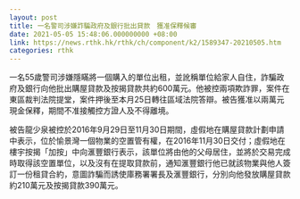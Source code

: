 ```yaml
---
layout: post
title: 一名警司涉嫌詐騙政府及銀行批出貸款　獲准保釋候審　
date: 2021-05-05 15:48:06.000000000 +08:00
link: https://news.rthk.hk/rthk/ch/component/k2/1589347-20210505.htm
categories: rthk
---
```


一名55歲警司涉嫌隱瞞將一個購入的單位出租，並訛稱單位給家人自住，詐騙政府及銀行向他批出購屋貸款及按揭貸款共約600萬元。他被控兩項欺詐罪，案件在東區裁判法院提堂，案件押後至本月25日轉往區域法院答辯。被告獲准以兩萬元現金保釋，期間不准接觸控方證人及不得離境。

被告龍少泉被控於2016年9月29日至11月30日期間，虛假地在購屋貸款計劃申請中表示，位於愉景灣一個物業的空置管有權，在2016年11月30日交付；虛假地在樓宇按揭「加按」中向滙豐銀行表示，該單位將由他的父母居住，並將於交易完成時取得該空置單位，以及沒有在提取貸款前，通知滙豐銀行他已就該物業與他人簽訂一份租貸合約，意圖詐騙而誘使庫務署署長及滙豐銀行，分別向他發放購屋貸款約210萬元及按揭貸款390萬元。
